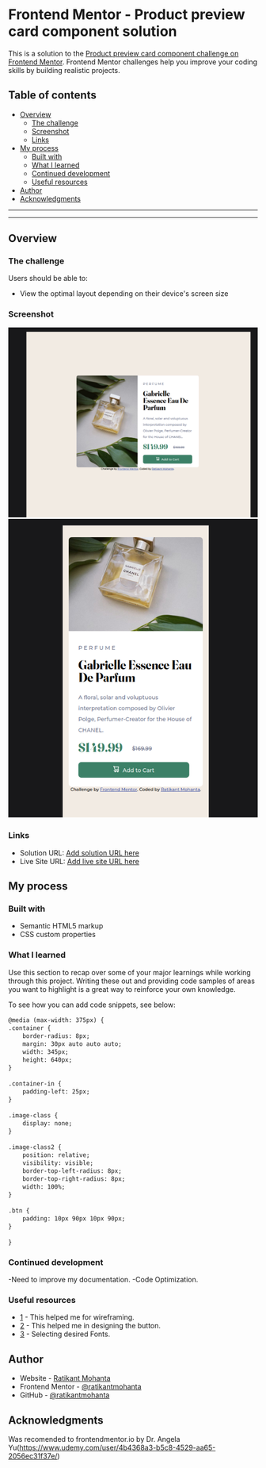 # Frontend Mentor - Product preview card component solution

This is a solution to the [Product preview card component challenge on Frontend Mentor](https://www.frontendmentor.io/challenges/product-preview-card-component-GO7UmttRfa). Frontend Mentor challenges help you improve your coding skills by building realistic projects.

## Table of contents

- [Overview](#overview)
  - [The challenge](#the-challenge)
  - [Screenshot](#screenshot)
  - [Links](#links)
- [My process](#my-process)
  - [Built with](#built-with)
  - [What I learned](#what-i-learned)
  - [Continued development](#continued-development)
  - [Useful resources](#useful-resources)
- [Author](#author)
- [Acknowledgments](#acknowledgments)

*******************************************************************************************************************************************************************************************************
*******************************************************************************************************************************************************************************************************

## Overview

### The challenge

Users should be able to:

- View the optimal layout depending on their device's screen size

### Screenshot

![Desktop Site above 375px width](./screenshot/Screenshot1.png)
![Mobile Site at 375px](./screenshot/Screenshot2.png)

### Links

- Solution URL: [Add solution URL here](https://your-solution-url.com)
- Live Site URL: [Add live site URL here](https://your-live-site-url.com)

## My process

### Built with

- Semantic HTML5 markup
- CSS custom properties

### What I learned

Use this section to recap over some of your major learnings while working through this project. Writing these out and providing code samples of areas you want to highlight is a great way to reinforce your own knowledge.

To see how you can add code snippets, see below:

    @media (max-width: 375px) {
    .container {
        border-radius: 8px;
        margin: 30px auto auto auto;
        width: 345px;
        height: 640px;
    }

    .container-in {
        padding-left: 25px;
    }

    .image-class {
        display: none;
    }

    .image-class2 {
        position: relative;
        visibility: visible;
        border-top-left-radius: 8px;
        border-top-right-radius: 8px;
        width: 100%;
    }

    .btn {
        padding: 10px 90px 10px 90px;
    }

    }

### Continued development

-Need to improve my documentation.
-Code Optimization.

### Useful resources

- [1](https://balsamiq.cloud) - This helped me for wireframing.
- [2](https://css3buttongenerator.com/) - This helped me in designing the button.
- [3](https://fonts.google.com) - Selecting desired Fonts.

## Author

- Website - [Ratikant Mohanta](https://www.your-site.com)
- Frontend Mentor - [@ratikantmohanta](https://www.frontendmentor.io/profile/ratikantmohanta)
- GitHub - [@ratikantmohanta](https://github.com/ratikantmohanta)

## Acknowledgments

Was recomended to frontendmentor.io by
Dr. Angela Yu(<https://www.udemy.com/user/4b4368a3-b5c8-4529-aa65-2056ec31f37e/>)
